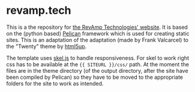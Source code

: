 # revamp.tech
This is a the repository for [the RevAmp Technologies' website](revamp.tech).
It is based on the (python based) [Pelican](getpelican.com) framework which is used for creating static sites.
This is an adaptation of the adaptation (made by Frank Valcarcel) to the "Twenty" theme by [html5up](html5up.net).

The template uses [skel.js](http://skeljs.org/) to handle responsiveness.
For skel to work right css has to be available at the `{{ SITEURL }}/css/` path.
At the moment the files are in the theme directory (of the output directory, after the site have been compiled by Pelican) so they have to be moved to the appropriate folders for the site to work as intended.
